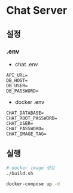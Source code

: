 # Chat Server
## 설정
### .env
- chat .env
```
API_URL=
DB_HOST=
DB_USER=
DB_PASSWORD=
```
- docker .env
```
CHAT_DATABASE=
CHAT_ROOT_PASSWORD=
CHAT_USER=
CHAT_PASSWORD=
CHAT_IMAGE_TAG=
```
## 실행
```bash
# docker image 생성
./build.sh

docker-compose up -d
```